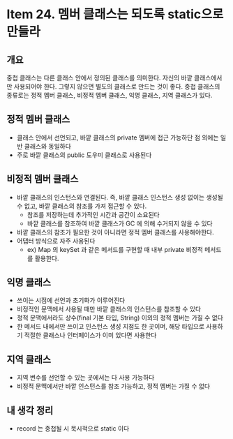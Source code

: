 # Item 24. 멤버 클래스는 되도록 static으로 만들라

## 개요

중첩 클래스는 다른 클래스 안에서 정의된 클래스를 의미한다. 자신의 바깥 클래스에서만 사용되어야 한다. 그렇지 않으면 별도의 클래스로 만드는 것이 좋다. 중첩 클래스의 종류로는 정적 멤버 클래스, 비정적 멤버 클래스, 익명 클래스, 지역 클래스가 있다.

## 정적 멤버 클래스

- 클래스 안에서 선언되고, 바깥 클래스의 private 멤버에 접근 가능하단 점 외에는 일반 클래스와 동일하다
- 주로 바깥 클래스의 public 도우미 클래스로 사용된다

## 비정적 멤버 클래스

- 바깥 클래스의 인스턴스와 연결된다. 즉, 바깥 클래스 인스턴스 생성 없이는 생성될 수 없고, 바깥 클래스의 참조를 가져 접근할 수 있다.
    - 참조를 저장하는데 추가적인 시간과 공간이 소요된다
    - 바깥 클래스를 참조하여 바깥 클래스가 GC 에 의해 수거되지 않을 수 있다
- 바깥 클래스의 참조가 필요한 것이 아니라면 정적 멤버 클래스를 사용해야한다.
- 어댑터 방식으로 자주 사용된다
    - ex) Map 의 keySet 과 같은 메서드를 구현할 때 내부 private 비정적 메서드를 활용한다.
    

## 익명 클래스

- 쓰이는 시점에 선언과 초기화가 이루어진다
- 비정적인 문맥에서 사용될 때만 바깥 클래스의 인스턴스를 참조할 수 있다
- 정적 문맥에서라도 상수(final 기본 타입, String) 이외의 정적 멤버는 가질 수 없다
- 한 메서드 내에서만 쓰이고 인스턴스 생성 지점도 한 곳이며, 해당 타입으로 사용하기 적절한 클래스나 인터페이스가 이미 있다면 사용한다

## 지역 클래스

- 지역 변수를 선언할 수 있는 곳에서는 다 사용 가능하다
- 비정적 문맥에서만 바깥 인스턴스를 참조 가능하고, 정적 멤버는 가질 수 없다

## 내 생각 정리

- record 는 중첩될 시 묵시적으로 static 이다
